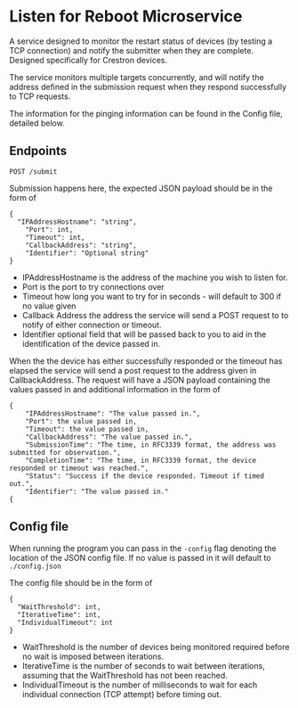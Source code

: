 # Listen for Reboot Microservice

A service designed to monitor the restart status of devices (by testing a TCP connection) and notify the submitter when they are complete. Designed specifically for Crestron devices.

The service monitors multiple targets concurrently, and will notify the address defined in the submission request when they respond successfully to TCP requests.

The information for the pinging information can be found in the Config file, detailed below.

## Endpoints

`POST /submit`

Submission happens here, the expected JSON payload should be in the form of

```
{
  "IPAddressHostname": "string",
	"Port": int,
	"Timeout": int,
	"CallbackAddress": "string",
	"Identifier": "Optional string"
}
```

* IPAddressHostname is the address of the machine you wish to listen for.
* Port is the port to try connections over
* Timeout how long you want to try for in seconds - will default to 300 if no value given
* Callback Address the address the service will send a POST request to to notify of either connection or timeout.
* Identifier optional field that will be passed back to you to aid in the identification of the device passed in.

When the the device has either successfully responded or the timeout has elapsed the service will send a post request to the address given in CallbackAddress. The request will have a JSON payload containing the values passed in and additional information in the form of

```
{
    "IPAddressHostname": "The value passed in.",
    "Port": the value passed in,
    "Timeout": the value passed in,
    "CallbackAddress": "The value passed in.",
    "SubmissionTime": "The time, in RFC3339 format, the address was submitted for observation.",
    "CompletionTime": "The time, in RFC3339 format, the device responded or timeout was reached.",
    "Status": "Success if the device responded. Timeout if timed out.",
    "Identifier": "The value passed in."
{
```

## Config file

When running the program you can pass in the `-config` flag denoting the location of the JSON config file. If no value is passed in it will default to `./config.json`

The config file should be in the form of

```
{
  "WaitThreshold": int,
  "IterativeTime": int,
  "IndividualTimeout": int
}
```

* WaitThreshold is the number of devices being monitored required before no wait is imposed between iterations.
* IterativeTime is the number of seconds to wait between iterations, assuming that the WaitThreshold has not been reached.
* IndividualTimeout is the number of milliseconds to wait for each individual connection (TCP attempt) before timing out.
